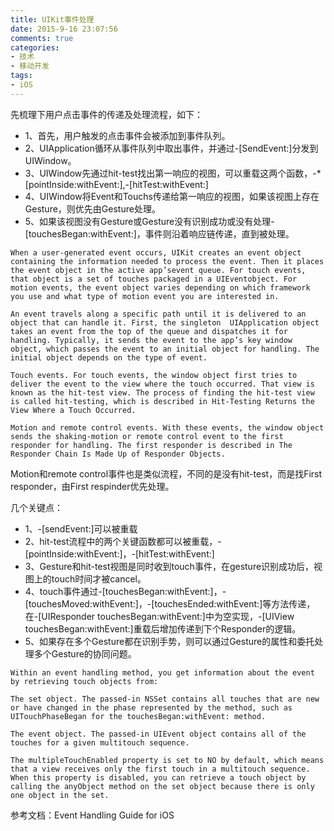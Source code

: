 ```yaml
---
title: UIKit事件处理
date: 2015-9-16 23:07:56
comments: true
categories:
- 技术
- 移动开发
tags:
- iOS
---
```


先梳理下用户点击事件的传递及处理流程，如下：

* 1、首先，用户触发的点击事件会被添加到事件队列。
* 2、UIApplication循环从事件队列中取出事件，并通过-[SendEvent:]分发到UIWindow。
* 3、UIWindow先通过hit-test找出第一响应的视图，可以重载这两个函数，-* [pointInside:withEvent:],-[hitTest:withEvent:]
* 4、UIWindow将Event和Touchs传递给第一响应的视图，如果该视图上存在Gesture，则优先由Gesture处理。
* 5、如果该视图没有Gesture或Gesture没有识别成功或没有处理-[touchesBegan:withEvent:]，事件则沿着响应链传递，直到被处理。

```
When a user-generated event occurs, UIKit creates an event object containing the information needed to process the event. Then it places the event object in the active app’sevent queue. For touch events, that object is a set of touches packaged in a UIEventobject. For motion events, the event object varies depending on which framework you use and what type of motion event you are interested in.

An event travels along a specific path until it is delivered to an object that can handle it. First, the singleton  UIApplication object takes an event from the top of the queue and dispatches it for handling. Typically, it sends the event to the app’s key window object, which passes the event to an initial object for handling. The initial object depends on the type of event.

Touch events. For touch events, the window object first tries to deliver the event to the view where the touch occurred. That view is known as the hit-test view. The process of finding the hit-test view is called hit-testing, which is described in Hit-Testing Returns the View Where a Touch Occurred.

Motion and remote control events. With these events, the window object sends the shaking-motion or remote control event to the first responder for handling. The first responder is described in The Responder Chain Is Made Up of Responder Objects.
```

Motion和remote control事件也是类似流程，不同的是没有hit-test，而是找First responder，由First respinder优先处理。


几个关键点：

* 1、-[sendEvent:]可以被重载
* 2、hit-test流程中的两个关键函数都可以被重载，-[pointInside:withEvent:]，-[hitTest:withEvent:]
* 3、Gesture和hit-test视图是同时收到touch事件，在gesture识别成功后，视图上的touch时间才被cancel。
* 4、touch事件通过-[touchesBegan:withEvent:]，-[touchesMoved:withEvent:]，-[touchesEnded:withEvent:]等方法传递，在-[UIResponder  touchesBegan:withEvent:]中为空实现，-[UIView  touchesBegan:withEvent:]重载后增加传递到下个Responder的逻辑。
* 5、如果存在多个Gesture都在识别手势，则可以通过Gesture的属性和委托处理多个Gesture的协同问题。

```
Within an event handling method, you get information about the event by retrieving touch objects from:

The set object. The passed-in NSSet contains all touches that are new or have changed in the phase represented by the method, such as UITouchPhaseBegan for the touchesBegan:withEvent: method.

The event object. The passed-in UIEvent object contains all of the touches for a given multitouch sequence.

The multipleTouchEnabled property is set to NO by default, which means that a view receives only the first touch in a multitouch sequence. When this property is disabled, you can retrieve a touch object by calling the anyObject method on the set object because there is only one object in the set.
```





参考文档：Event Handling Guide for iOS